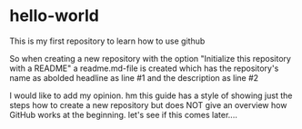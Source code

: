 # hello-world
This is my first repository to learn how to use github

So when creating a new repository with the option "Initialize this repository with a README"
a readme.md-file is created which has the repository's name as abolded headline as line #1 and the description as line #2

I would like to add my opinion. hm this guide has a style of showing just the steps how to create a new repository but does NOT give an overview how GitHub works at the beginning. let's see if this comes later.... 
